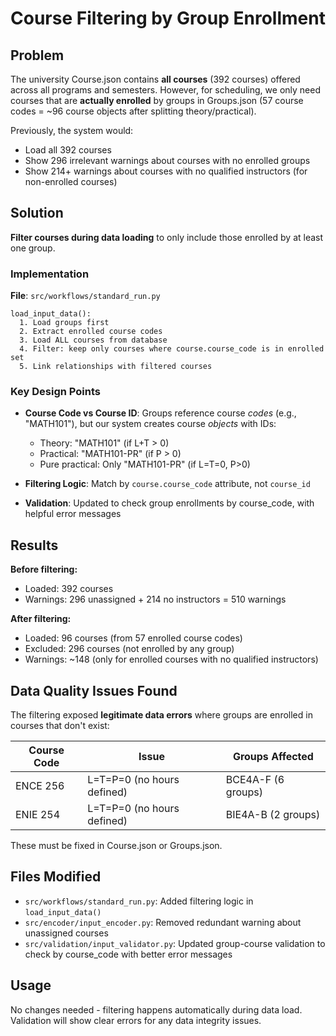 # Course Filtering by Group Enrollment

## Problem

The university Course.json contains **all courses** (392 courses) offered across all programs and semesters. However, for scheduling, we only need courses that are **actually enrolled** by groups in Groups.json (57 course codes = ~96 course objects after splitting theory/practical).

Previously, the system would:
- Load all 392 courses
- Show 296 irrelevant warnings about courses with no enrolled groups
- Show 214+ warnings about courses with no qualified instructors (for non-enrolled courses)

## Solution

**Filter courses during data loading** to only include those enrolled by at least one group.

### Implementation

**File**: `src/workflows/standard_run.py`

```
load_input_data():
  1. Load groups first
  2. Extract enrolled course codes
  3. Load ALL courses from database
  4. Filter: keep only courses where course.course_code is in enrolled set
  5. Link relationships with filtered courses
```

### Key Design Points

- **Course Code vs Course ID**: Groups reference course *codes* (e.g., "MATH101"), but our system creates course *objects* with IDs:
  - Theory: "MATH101" (if L+T > 0)
  - Practical: "MATH101-PR" (if P > 0)
  - Pure practical: Only "MATH101-PR" (if L=T=0, P>0)

- **Filtering Logic**: Match by `course.course_code` attribute, not `course_id`

- **Validation**: Updated to check group enrollments by course_code, with helpful error messages

## Results

**Before filtering:**
- Loaded: 392 courses
- Warnings: 296 unassigned + 214 no instructors = 510 warnings

**After filtering:**
- Loaded: 96 courses (from 57 enrolled course codes)
- Excluded: 296 courses (not enrolled by any group)
- Warnings: ~148 (only for enrolled courses with no qualified instructors)

## Data Quality Issues Found

The filtering exposed **legitimate data errors** where groups are enrolled in courses that don't exist:

| Course Code | Issue | Groups Affected |
|------------|-------|-----------------|
| ENCE 256 | L=T=P=0 (no hours defined) | BCE4A-F (6 groups) |
| ENIE 254 | L=T=P=0 (no hours defined) | BIE4A-B (2 groups) |

These must be fixed in Course.json or Groups.json.

## Files Modified

- `src/workflows/standard_run.py`: Added filtering logic in `load_input_data()`
- `src/encoder/input_encoder.py`: Removed redundant warning about unassigned courses
- `src/validation/input_validator.py`: Updated group-course validation to check by course_code with better error messages

## Usage

No changes needed - filtering happens automatically during data load. Validation will show clear errors for any data integrity issues.
